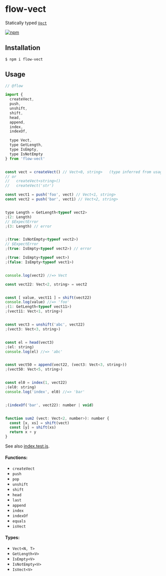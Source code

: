 # flow-vect

Statically typed [`Vect`](https://github.com/idris-lang/Idris-dev/blob/7454bb21f798d98c4d0e5185b9e268e65b5b852b/libs/base/Data/Vect.idr)

[![npm](https://img.shields.io/npm/v/flow-vect.svg)](https://www.npmjs.com/package/flow-vect)

## Installation

```console
$ npm i flow-vect
```

## Usage

```js
// @flow

import {
  createVect,
  push,
  unshift,
  shift,
  head,
  append,
  index,
  indexOf,

  type Vect,
  type GetLength,
  type IsEmpty,
  type IsNotEmpty
} from 'flow-vect'


const vect = createVect() // Vect<0, string>   (type inferred from usage)
// or
//   createVect<string>()
//   createVect('str')

const vect1 = push('foo', vect) // Vect<1, string>
const vect2 = push('bar', vect1) // Vect<2, string>


type Length = GetLength<typeof vect2>
;(2: Length)
// $ExpectError
;(3: Length) // error


;(true: IsNotEmpty<typeof vect2>)
// $ExpectError
;(true: IsEmpty<typeof vect2>) // error

;(true: IsEmpty<typeof vect>)
;(false: IsEmpty<typeof vect1>)


console.log(vect2) //=> Vect

const vect22: Vect<2, string> = vect2


const [ value, vect11 ] = shift(vect22)
console.log(value) //=> 'foo'
;(1: GetLength<typeof vect11>)
;(vect11: Vect<1, string>)


const vect3 = unshift('abc', vect22)
;(vect3: Vect<3, string>)


const el = head(vect3)
;(el: string)
console.log(el) //=> 'abc'


const vect50 = append(vect22, (vect3: Vect<3, string>))
;(vect50: Vect<5, string>)


const el0 = index(1, vect22)
;(el0: string)
console.log('index', el0) //=> 'bar'


;(indexOf('bar', vect22): number | void)


function sum2 (vect: Vect<2, number>): number {
  const [x, xs] = shift(vect)
  const [y] = shift(xs)
  return x + y
}
```

See also [index.test.js](tests/typings/index.test.js).

#### Functions:

- `createVect`
- `push`
- `pop`
- `unshift`
- `shift`
- `head`
- `last`
- `append`
- `index`
- `indexOf`
- `equals`
- `isVect`

#### Types:

- `Vect<N, T>`
- `GetLength<V>`
- `IsEmpty<V>`
- `IsNotEmpty<V>`
- `IsVect<V>`
